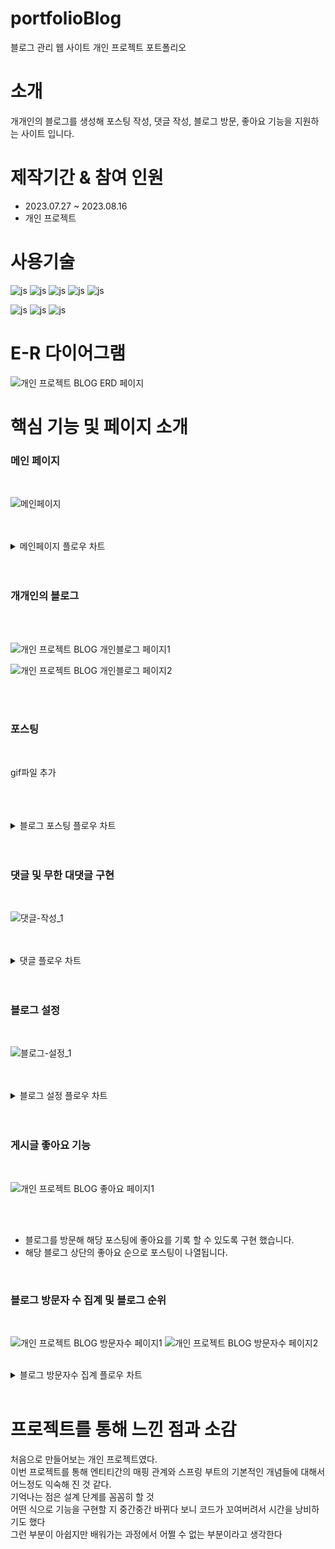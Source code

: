 # portfolioBlog
블로그 관리 웹 사이트 개인 프로젝트 포트폴리오


# 소개
개개인의 블로그를 생성해 포스팅 작성, 댓글 작성, 블로그 방문, 좋아요 기능을 지원하는 사이트 입니다.
<BR>

# 제작기간 & 참여 인원
<UL>
  <LI>2023.07.27 ~ 2023.08.16</LI>
  <LI>개인 프로젝트</LI>
</UL>


# 사용기술
![js](https://img.shields.io/badge/SpringBoot-6DB33F?style=for-the-badge&logo=JavaScript&logoColor=white)
![js](https://img.shields.io/badge/Java-FF0000?style=for-the-badge&logo=JavaScript&logoColor=white)
![js](https://img.shields.io/badge/IntelliJ-004088?style=for-the-badge&logo=JavaScript&logoColor=white)
![js](https://img.shields.io/badge/MariaDB-003545?style=for-the-badge&logo=JavaScript&logoColor=white)
![js](https://img.shields.io/badge/security-6DB33F?style=for-the-badge&logo=JavaScript&logoColor=white)

![js](https://img.shields.io/badge/jquery-0769AD?style=for-the-badge&logo=JavaScript&logoColor=white)
![js](https://img.shields.io/badge/bootstrap-7952B3?style=for-the-badge&logo=JavaScript&logoColor=white)
![js](https://img.shields.io/badge/JavaScript-F7DF1E?style=for-the-badge&logo=JavaScript&logoColor=white)

# E-R 다이어그램


![개인 프로젝트 BLOG ERD 페이지](https://github.com/oals/portfolioBlog/assets/136543676/6300be94-d45e-4641-aba2-6fdf95022ca3)



# 핵심 기능 및 페이지 소개

<H3>메인 페이지</H3>
<BR>


![메인페이지](https://github.com/oals/portfolioLibrary/assets/136543676/c759c2c8-de7a-480a-85a7-2892e1893529)


<BR>
<BR>
<details>
 <summary> 메인페이지 플로우 차트
 
 </summary> 
<img src='https://github.com/oals/portfolioLibrary/assets/136543676/b2af51d4-3574-403d-acd2-42df754a7476'>
</details>

<br>
<br>






<H3>개개인의 블로그 </H3>
<BR>
<BR>


![개인 프로젝트 BLOG 개인블로그 페이지1](https://github.com/oals/portfolioBlog/assets/136543676/9330a11d-6988-42fc-81f6-fd85867c99f9)

![개인 프로젝트 BLOG 개인블로그 페이지2](https://github.com/oals/portfolioBlog/assets/136543676/8b75032e-2f5e-4222-98a2-25545a72f975)



<BR>




<BR>
<H3>포스팅 </H3>
<BR>

gif파일 추가

<BR>
<BR>
<BR>
<details>
 <summary> 블로그 포스팅 플로우 차트
 
 </summary> 
  <img src='https://github.com/oals/portfolioLibrary/assets/136543676/c74a46d8-b260-403f-a9f0-9dcefa48fc71'>
</details>

<BR>
<BR>






<H3>댓글 및 무한 대댓글 구현 </H3>
<BR>


![댓글-작성_1](https://github.com/oals/portfolioLibrary/assets/136543676/da14d892-92e2-459e-b4ef-92dff9ea566a)

<BR>
<BR>

<details>
 <summary> 댓글 플로우 차트
 
 </summary> 
  <img src='https://github.com/oals/portfolioLibrary/assets/136543676/77b9eb63-b935-4f29-9f07-1b31c95e0cf6'>
</details>
<BR>
<BR>





<H3>블로그 설정</H3>
<BR>


![블로그-설정_1](https://github.com/oals/portfolioLibrary/assets/136543676/aa81ee04-9830-4d73-91ba-0393b39ae6ca)


<BR>
<BR>

<details>
 <summary> 블로그 설정 플로우 차트
 
 </summary> 
<img src='https://github.com/oals/portfolioLibrary/assets/136543676/e545d4fc-feb1-43f8-9031-9f9a526a2694'>
</details>
<BR>
<BR>




<H3>게시글 좋아요 기능</H3>
<BR>

![개인 프로젝트 BLOG 좋아요 페이지1](https://github.com/oals/portfolioBlog/assets/136543676/0d8b3be7-1faf-42d0-9adb-04a59333786d)

<BR>
<BR>
<UL>
    <LI> 블로그를 방문해 해당 포스팅에 좋아요를 기록 할 수 있도록 구현 했습니다.</LI>
    <LI> 해당 블로그 상단의 좋아요 순으로 포스팅이 나열됩니다.</LI>
</UL>
<BR>




<H3>블로그 방문자 수 집계 및 블로그 순위</H3>
<BR>

![개인 프로젝트 BLOG 방문자수 페이지1](https://github.com/oals/portfolioBlog/assets/136543676/5120a4dd-b910-4257-b9d9-f662eaab48b0)
![개인 프로젝트 BLOG 방문자수 페이지2](https://github.com/oals/portfolioBlog/assets/136543676/f5f54c1f-a375-42ed-8aa8-01417c895253)


<BR>
<details>
 <summary> 블로그 방문자수 집계 플로우 차트
 
 </summary> 
<img src='https://github.com/oals/portfolioLibrary/assets/136543676/5077b6ed-1c32-484f-b174-2df49b26cf68'>
</details>
<BR>





# 프로젝트를 통해 느낀 점과 소감

처음으로 만들어보는 개인 프로젝트였다.<BR>
이번 프로젝트를 통해 엔티티간의 매핑 관계와 스프링 부트의 기본적인 개념들에 대해서 어느정도 익숙해 진 것 같다. <BR>
기억나는 점은 설계 단계를 꼼꼼히 할 것 <BR>
어떤 식으로 기능을 구현할 지 중간중간 바뀌다 보니 코드가 꼬여버려서 시간을 낭비하기도 했다 <BR>
그런 부분이 아쉽지만 배워가는 과정에서 어쩔 수 없는 부분이라고 생각한다<BR>








